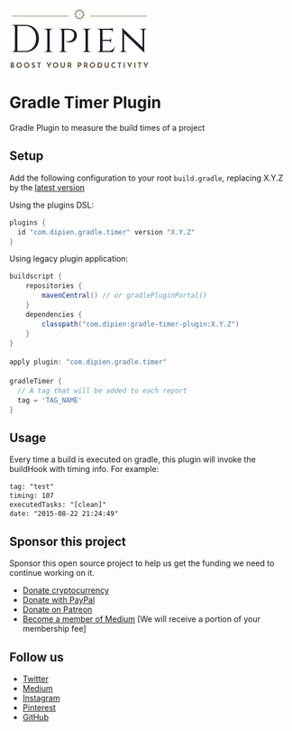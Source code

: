 [![Dipien](https://raw.githubusercontent.com/dipien/dipien-component-builder/master/.github/dipien_logo.png)](http://www.dipien.com)

# Gradle Timer Plugin
Gradle Plugin to measure the build times of a project

## Setup

Add the following configuration to your root `build.gradle`, replacing X.Y.Z by the [latest version](https://github.com/dipien/gradle-timer-plugin/releases/latest)

Using the plugins DSL:

```groovy
plugins {
  id "com.dipien.gradle.timer" version "X.Y.Z"
}
```

Using legacy plugin application:

```groovy
buildscript {
    repositories {
        mavenCentral() // or gradlePluginPortal()
    }
    dependencies {
        classpath("com.dipien:gradle-timer-plugin:X.Y.Z")
    }
}
    
apply plugin: "com.dipien.gradle.timer"

gradleTimer {
  // A tag that will be added to each report
  tag = 'TAG_NAME'
}
```

## Usage

Every time a build is executed on gradle, this plugin will invoke the buildHook with timing info. For example: 
    
    tag: "test"
    timing: 107
    executedTasks: "[clean]"
    date: "2015-08-22 21:24:49"

## Sponsor this project

Sponsor this open source project to help us get the funding we need to continue working on it.

* [Donate cryptocurrency](http://coinbase.dipien.com/)
* [Donate with PayPal](http://paypal.dipien.com/)
* [Donate on Patreon](http://patreon.dipien.com/)
* [Become a member of Medium](https://maxirosson.medium.com/membership) [We will receive a portion of your membership fee]

## Follow us
* [Twitter](http://twitter.dipien.com)
* [Medium](http://medium.dipien.com)
* [Instagram](http://instagram.dipien.com)
* [Pinterest](http://pinterest.dipien.com)
* [GitHub](http://github.dipien.com)
